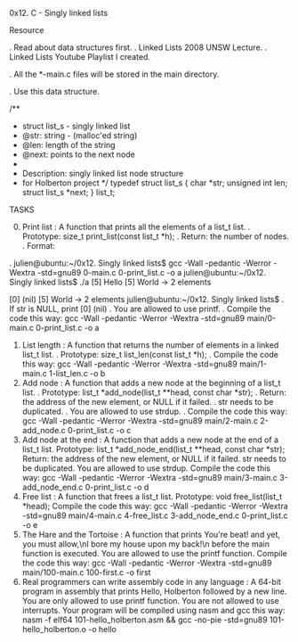 0x12. C - Singly linked lists

Resource

. Read about data structures first.
. Linked Lists 2008 UNSW Lecture.
. Linked Lists Youtube Playlist I created.

. All the *-main.c files will be stored in the main directory.

. Use this data structure.

 /**
  * struct list_s - singly linked list
  * @str: string - (malloc'ed string)
  * @len: length of the string
  * @next: points to the next node
  *
  * Description: singly linked list node structure
  * for Holberton project
 */
 typedef struct list_s
 {
 	char *str;
 	unsigned int len;
 	struct list_s *next;
 } list_t;

TASKS

0. Print list : A function that prints all the elements of a list_t list.
. Prototype: size_t print_list(const list_t *h);
. Return: the number of nodes.
. Format:

.  julien@ubuntu:~/0x12. Singly linked lists$ gcc -Wall -pedantic -Werror -Wextra -std=gnu89 0-main.c 0-print_list.c -o a
 julien@ubuntu:~/0x12. Singly linked lists$ ./a
 [5] Hello
 [5] World
 -> 2 elements

 [0] (nil)
 [5] World
 -> 2 elements
 julien@ubuntu:~/0x12. Singly linked lists$
. If str is NULL, print [0] (nil)
. You are allowed to use printf.
. Compile the code this way: gcc -Wall -pedantic -Werror -Wextra -std=gnu89 main/0-main.c 0-print_list.c -o a

1. List length : A function that returns the number of elements in a linked list_t list.
. Prototype: size_t list_len(const list_t *h);
. Compile the code this way: gcc -Wall -pedantic -Werror -Wextra -std=gnu89 main/1-main.c 1-list_len.c -o b
2. Add node : A function that adds a new node at the beginning of a list_t list.
. Prototype: list_t *add_node(list_t **head, const char *str);
. Return: the address of the new element, or NULL if it failed.
. str needs to be duplicated.
. You are allowed to use strdup.
. Compile the code this way: gcc -Wall -pedantic -Werror -Wextra -std=gnu89 main/2-main.c 2-add_node.c 0-print_list.c -o c
3. Add node at the end : A function that adds a new node at the end of a list_t list.
Prototype: list_t *add_node_end(list_t **head, const char *str);
Return: the address of the new element, or NULL if it failed.
str needs to be duplicated.
You are allowed to use strdup.
Compile the code this way: gcc -Wall -pedantic -Werror -Wextra -std=gnu89 main/3-main.c 3-add_node_end.c 0-print_list.c -o d
4. Free list : A function that frees a list_t list.
Prototype: void free_list(list_t *head);
Compile the code this way: gcc -Wall -pedantic -Werror -Wextra -std=gnu89 main/4-main.c 4-free_list.c 3-add_node_end.c 0-print_list.c -o e
5. The Hare and the Tortoise : A function that prints You're beat! and yet, you must allow,\nI bore my house upon my back!\n before the main function is executed.
You are allowed to use the printf function.
Compile the code this way: gcc -Wall -pedantic -Werror -Wextra -std=gnu89 main/100-main.c 100-first.c -o first
6. Real programmers can write assembly code in any language : A 64-bit program in assembly that prints Hello, Holberton followed by a new line.
You are only allowed to use printf function.
You are not allowed to use interrupts.
Your program will be compiled using nasm and gcc this way: nasm -f elf64 101-hello_holberton.asm && gcc -no-pie -std=gnu89 101-hello_holberton.o -o hello

